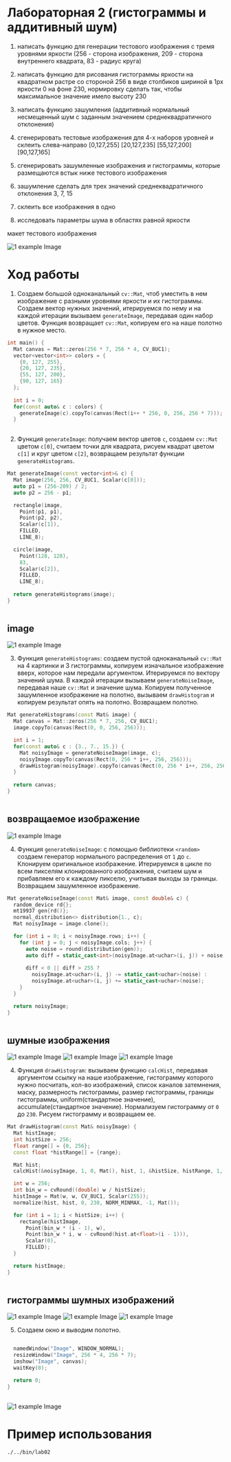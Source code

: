 # Лабораторная 2 (гистограммы и аддитивный шум)

1. написать функцию для генерации тестового изображения с тремя уровнями яркости
(256 - сторона изображения, 209 - сторона внутреннего квадрата, 83 - радиус круга)

2. написать функцию для рисования гистограммы яркости на квадратном растре со стороной 256 в виде столбиков шириной в 1px яркости 0 на фоне 230, нормировку сделать так, чтобы максимальное значение имело высоту 230

3. написать функцию зашумления (аддитивный нормальный несмещенный шум с заданным значением среднеквадратичного отклонения)

4. сгенерировать тестовые изображения для 4-х наборов уровней и склеить слева-направо
[0,127,255]
[20,127,235]
[55,127,200]
[90,127,165]

5. сгенерировать зашумленные изображения и гистограммы, которые размещаются встык ниже тестового изображения

6. зашумление сделать для трех значений среднеквадратичного отклонения 3, 7, 15

7. склеить все изображения в одно

8. исследовать параметры шума в областях равной яркости


макет тестового изображения

![1 example Image](examples/0.png)

# Ход работы

1) Создаем большой одноканальный ```cv::Mat```, чтоб уместить в нем изображение с разными уровнями яркости и их гистограммы.
Создаем вектор нужных значений, итерируемся по нему и на каждой итерации вызываем ```generateImage```, передавая один набор цветов. Функция возвращает ```cv::Mat```, копируем его на наше полотно в нужное место.

```cpp
int main() {
  Mat canvas = Mat::zeros(256 * 7, 256 * 4, CV_8UC1);
  vector<vector<int>> colors = {
    {0, 127, 255},
    {20, 127, 235},
    {55, 127, 200},
    {90, 127, 165}
  };
  
  int i = 0;
  for(const auto& c : colors) {
    generateImage(c).copyTo(canvas(Rect(i++ * 256, 0, 256, 256 * 7)));
  }
  

```

2) Функция ```generateImage```: 
получаем вектор цветов ```c```, создаем ```cv::Mat``` цветом ```c[0]```, считаем точки для квадрата, рисуем квадрат цветом ```c[1]``` и круг цветом ```c[2]```, возвращаем результат функции ```generateHistograms```.

```cpp
Mat generateImage(const vector<int>& c) {
  Mat image(256, 256, CV_8UC1, Scalar(c[0]));
  auto p1 = (256-209) / 2;
  auto p2 = 256 - p1;

  rectangle(image,
    Point(p1, p1),
    Point(p2, p2),
    Scalar(c[1]),
    FILLED,
    LINE_8);

  circle(image,
    Point(128, 128),
    83,
    Scalar(c[2]),
    FILLED,
    LINE_8);
    
  return generateHistograms(image);
}
  

```

## image

![1 example Image](examples/01.png)

3) Функция ```generateHistograms```: 
создаем пустой одноканальный ```cv::Mat``` на 4 картинки и 3 гистограммы, копируем изначальное изображение вверх, которое нам передали аргументом. Итерируемся по вектору значений шума. 
В каждой итерации вызываем ```generateNoiseImage```, передавая наше ```cv::Mat``` и значение шума. Копируем полученное зашумленное изображение на полотно, вызываем ```drawHistogram``` и копируем результат опять на полотно. Возвращаем полотно.

```cpp
Mat generateHistograms(const Mat& image) {
  Mat canvas = Mat::zeros(256 * 7, 256, CV_8UC1);
  image.copyTo(canvas(Rect(0, 0, 256, 256)));

  int i = 1;
  for(const auto& c : {3., 7., 15.}) {
    Mat noisyImage = generateNoiseImage(image, c);
    noisyImage.copyTo(canvas(Rect(0, 256 * i++, 256, 256)));
    drawHistogram(noisyImage).copyTo(canvas(Rect(0, 256 * i++, 256, 256)));
  }
  
  return canvas;
}
  

```

## возвращаемое изображение

![1 example Image](examples/02.png)

4) Функция ```generateNoiseImage```: 
с помощью библиотеки ```<random>``` создаем генератор нормального распределения от ```1``` до ```c```. Клонируем оригинальное изображение. Итерируемся в цикле по всем пикселям клонированного изображения, считаем шум и прибавляем его к каждому пикселю, учитывая выходы за границы.
Возвращаем зашумленное изображение.

```cpp
Mat generateNoiseImage(const Mat& image, const double& c) {
  random_device rd{};
  mt19937 gen{rd()};
  normal_distribution<> distribution{1., c};
  Mat noisyImage = image.clone();

  for (int i = 0; i < noisyImage.rows; i++) {
    for (int j = 0; j < noisyImage.cols; j++) {
      auto noise = round(distribution(gen));
      auto diff = static_cast<int>(noisyImage.at<uchar>(i, j)) + noise;
      
      diff < 0 || diff > 255 ? 
        noisyImage.at<uchar>(i, j) -= static_cast<uchar>(noise) : 
        noisyImage.at<uchar>(i, j) += static_cast<uchar>(noise);
    }
  }

  return noisyImage;
}
  

```

## шумные изображения

![1 example Image](examples/03.png)
![1 example Image](examples/04.png)
![1 example Image](examples/05.png)

4) Функция ```drawHistogram```: 
вызываем функцию ```calcHist```, передавая аргументом ссылку на наше изображение, гистограмму которого нужно посчитать, кол-во изображений, список каналов затемнения, маску, размерность гистограммы, размер гистограммы, границы гистограммы, uniform(стандартное значение), accumulate(стандартное значение).
Нормализуем гистограмму от ```0``` до ```230```.
Рисуем гистограмму и возвращаем ее.


```cpp
Mat drawHistogram(const Mat& noisyImage) {
  Mat histImage;
  int histSize = 256;
  float range[] = {0, 256};
  const float *histRange[] = {range};

  Mat hist;
  calcHist(&noisyImage, 1, 0, Mat(), hist, 1, &histSize, histRange, 1, 0);

  int w = 256;
  int bin_w = cvRound((double) w / histSize);
  histImage = Mat(w, w, CV_8UC1, Scalar(255));
  normalize(hist, hist, 0, 230, NORM_MINMAX, -1, Mat());

  for (int i = 1; i < histSize; i++) {
    rectangle(histImage,
      Point(bin_w * (i - 1), w),
      Point(bin_w * i, w - cvRound(hist.at<float>(i - 1))),
      Scalar(0),
      FILLED);
  }

  return histImage;
}
  

```

## гистограммы шумных изображений

![1 example Image](examples/06.png)
![1 example Image](examples/07.png)
![1 example Image](examples/08.png)

5) Создаем окно и выводим полотно.

```cpp

  namedWindow("Image", WINDOW_NORMAL);
  resizeWindow("Image", 256 * 4, 256 * 7);
  imshow("Image", canvas);
  waitKey(0);

  return 0;
}
  

```

![1 example Image](examples/1.jpg)


# Пример использования
```bash
./../bin/lab02
```